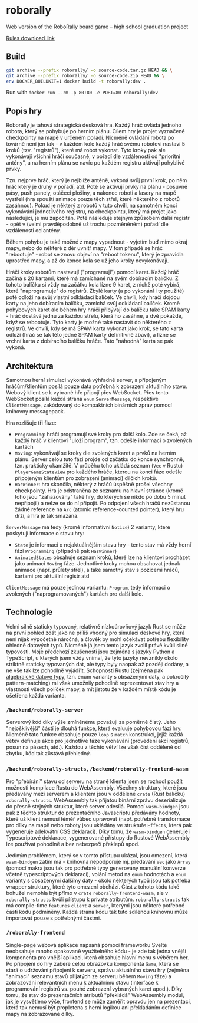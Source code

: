 # roborally

Web version of the RoboRally board game – high school graduation project

[Rules download link](https://www.hasbro.com/common/documents/60D52426B94D40B98A9E78EE4DD8BF94/3EA9626BCAE94683B6184BD7EA3F1779.pdf)

## Build

```sh
git archive --prefix roborally/ -o source-code.tar.gz HEAD && \
git archive --prefix roborally/ -o source-code.zip HEAD && \
env DOCKER_BUILDKIT=1 docker build -t roborally:dev .
```

Run with `docker run --rm -p 80:80 -e PORT=80 roborally:dev`

## Popis hry

Roborally je tahová strategická desková hra. Každý hráč ovládá jednoho robota, který se
pohybuje po herním plánu. Cílem hry je projet vyznačené checkpointy na mapě v určeném pořadí.
Nicméně ovládání robota po továrně není jen tak - v každém kole každý hráč svému robotovi
nastaví 5 kroků (tzv. "registrů"), které má robot vykonat. Tyto kroky pak ale vykonávají
všichni hráči současně, v pořadí dle vzdálenosti od "prioritní antény", a na herním plánu
se navíc po každém registru aktivují pohyblivé prvky.

Tzn. nejprve hráč, který je nejblíže anténě, vykoná svůj první krok, po něm hráč který je
druhý v pořadí, atd. Poté se aktivují prvky na plánu - posuvné pásy, push panely, otáčecí
plošiny, a nakonec roboti a lasery na mapě vystřelí (hra spouští animace pouze těch střel,
které některého z robotů zasáhnou). Pokud je některý z robotů v tuto chvíli, na samotném
konci vykonávání jednotlivého registru, na checkpointu, který má projet jako následující,
je mu započítán. Poté následuje stejným způsobem další registr - opět v (velmi
pravděpodobně už trochu pozměněném) pořadí dle vzdálenosti od antény.

Během pohybu je také možné z mapy vypadnout - vyjetím buď mimo okraj mapy, nebo do některé
z děr uvnitř mapy. V tom případě se hráč "rebootuje" - robot se znovu objeví na "reboot tokenu", který je zpravidla uprostřed mapy, a až do konce kola se už jeho kroky
nevykonávají.

Hráči kroky robotům nastavují ("programují") pomocí karet. Každý hráč začíná s 20 kartami,
které má zamíchané na svém dobíracím balíčku. Z tohoto balíčku si vždy na začátku kola
lízne 9 karet, z nichž poté vybírá, které "naprogramuje" do registrů. Zbylé karty (a po
vykonání i ty použité) poté odloží na svůj vlastní odkládací balíček. Ve chvíli, kdy hráči
dojdou karty na jeho dobíracím balíčku, zamíchá svůj odkládací balíček. Kromě pohybových
karet ale během hry hráči přibývají do balíčku také SPAM karty - hráč dostává jednu za každou
střelu, která ho zasáhne, a dvě pokaždé, když se rebootuje. Tyto karty je možné také nastavit
do některého z registrů. Ve chvíli, kdy se má SPAM karta vykonat jako krok, se tato karta
odloží (hráč se tak této jedné SPAM karty definitivně zbaví), a lízne se vrchní karta z
dobíracího balíčku hráče. Tato "náhodná" karta se pak vykoná.

## Architektura

Samotnou herní simulaci vykonává výhřadně server, a připojeným hráčům/klientům posílá pouze
data potřebná k zobrazení aktuálního stavu. Webový klient se k vybrané hře připojí přes
WebSocket. Přes tento WebSocket posílá každá strana `enum` `ServerMessage`, respektive
`ClientMessage`, zakódovaný do kompaktních binárních zpráv pomocí knihovny messagepack.

Hra rozlišuje tři fáze:

- `Programming`: hráči programují své kroky pro další kolo. Zde se čeká, až každý hráč v
  klientovi "uloží program", tzn. odešle informaci o zvolených kartách
- `Moving`: vykonávají se kroky dle zvolených karet a prvků na herním plánu. Server celou
  tuto fázi projde od začátku do konce synchronně, tzn. prakticky okamžitě. V průběhu toho
  ukládá seznam (`Vec` v Rustu) `PlayerGameStateView` pro každého hráče, kterou na konci fáze
  odešle připojeným klientům pro zobrazení (animaci) dílčích kroků.
- `HasWinner`: hra skončila, některý z hráčů úspěšně prošel všechny checkpointy. Hra je
  odstraněna ze seznamu na hlavní stránce (kromě toho jsou "zahazovány" také hry, do kterých
  se nikdo po dobu 5 minut nepřipojil) a nelze se do ní připojit. Po odpojení všech hráčů
  nezůstanou žádné reference na `Arc` (atomic reference-counted pointer), který hru drží,
  a hra je tak smazána.

`ServerMessage` má tedy (kromě informativní `Notice`) 2 varianty, které poskytují informace
o stavu hry:

- `State` je informací o nejaktuálnějším stavu hry - tento stav má vždy herní fázi
  `Programming` (případně pak `HasWinner`)
- `AnimatedStates` obsahuje seznam kroků, které lze na klientovi procházet jako animaci
  `Moving` fáze. Jednotlivé kroky mohou obsahovat jednak animace (např. průlety střel),
  a také samotný stav s pozicemi hráčů, kartami pro aktuální registr atd

`ClientMessage` má pouze jedinou variantu: `Program`, tedy informaci o zvolených
("naprogramovaných") kartách pro další kolo.

## Technologie

Velmi silně staticky typovaný, relativně nízkoúrovňový jazyk Rust se může na první pohled zdát
jako ne příliš vhodný pro simulaci deskové hry, která není nijak výpočetně náročná, a člověk
by mohl očekávat potřebu flexibility ohledně datových typů. Nicméně já jsem tento jazyk zvolil
právě kvůli silné typovosti. Moje předchozí zkušenosti jsou zejména s jazyky Python a
TypeScript, u kterých jsem vždy vnímal, že tyto jazyky nevznikly okolo striktně staticky
typovaných dat, ale typy byly naopak až později dodány, a ne vše tak lze pohodlně vyjádřit.
Schopnosti Rustu (zejména pak [algebraické datové typy][adt], tzn. enum varianty s obsaženými
daty, a pokročilý pattern-matching) mi však umožnily pohodlně reprezentovat stav hry a
vlastnosti všech políček mapy, a mít jistotu že v každém místě kódu je ošetřena každá varianta.

[adt]: https://en.wikipedia.org/wiki/Algebraic_data_type

### `/backend/roborally-server`

Serverový kód díky výše zmíněnému považuji za poměrně čistý. Jeho "nejošklivější" částí je
dlouhá funkce, která evaluuje pohybovou fázi hry. Nicméně tato funkce obsahuje pouze `loop` s
`match` konstrukcí, jejíž každá větev definuje akce pro jednotlivé fáze vykonávání (provedení
akcí registrů, posun na pásech, atd.). Každou z těchto větví lze však číst odděleně od zbytku,
kód tak zůstává přehledný.

### `/backend/roborally-structs`, `/backend/roborally-frontend-wasm`

Pro "přebírání" stavu od serveru na straně klienta jsem se rozhodl použít možnosti kompilace
Rustu do WebAssembly. Všechny struktury, které jsou předávány mezi serverem a klientem jsou
v oddělené `crate` (Rust balíčku) `roborally-structs`. WebAssembly tak přijatou binární
zprávu deserializuje do přesně stejných struktur, které server odesílá. Pomocí `wasm-bindgen`
jsou pak z těchto struktur do prezentačního Javascriptu předávány hodnoty, které už klient
nemusí téměř vůbec upravovat (např. potřebné transformace pro dílky na mapě nebo roboty jsou
ukládány ve struktuře `Effects`, která pak vygeneruje adekvátní CSS deklaraci). Díky tomu, že
`wasm-bindgen` generuje i Typescriptové deklarace, vygenerované přístupy do Rustové
WebAssembly lze používat pohodlně a bez nebezpečí překlepů apod.

Jediným problémem, který se v tomto přístupu ukázal, jsou omezení, která `wasm-bindgen` zatím
má - knihovna nepodporuje mj. předávání `Vec` jako `Array` (pomocí makra jsou tak pro potřebné
typy generovány manuální konverze včetně typescriptových deklarací), volání metod na `enum` hodnotách a `enum` varianty s obsaženými dalšímy daty - okolo některých typů jsou tak potřeba
wrapper struktury, které tyto omezení obchází. Část z tohoto kódu také bohužel nemohla být
přímo v `crate` `roborally-frontend-wasm`, ale v `roborally-structs` kvůli přístupu k private
atributům. `roborally-structs` tak má compile-time `features` `client` a `server`, kterými
jsou některé potřebné části kódu podmíněny. Každá strana kódu tak tuto sdílenou knihovnu může
importovat pouze s potřebnými částmi.

### `/roborally-frontend`

Single-page webová aplikace napsaná pomocí frameworku Svelte neobsahuje mnoho opakovaně
využitelného kódu - je zde tak jedna vnější komponenta pro vnější aplikaci, která obsahuje
hlavní menu s výběrem her. Po připojení do hry zabere celou obrazovku komponenta `Game`,
která se stará o udržování připojení k serveru, správu aktuálního stavu hry (zejména
"animaci" seznamu stavů přijatých ze serveru během `Moving` fáze) a zobrazování relevantních
menu k aktuálnímu stavu (interface k programování registrů vs. pouhé zobrazení vybraných karet
apod.). Díky tomu, že stav do prezentačních atributů "překládá" WebAssembly modul, jak je
vysvětleno výše, frontend se může zaměřit opravdu jen na prezentaci, která tak nemusí být
propletena s herní logikou ani překládáním definice mapy na zobrazované dílky.
